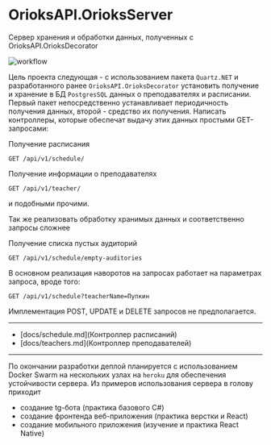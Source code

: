 # OrioksAPI.OrioksServer
Сервер хранения и обработки данных, полученных с OrioksAPI.OrioksDecorator

![workflow](https://github.com/stalinon/OrioksAPI.OrioksServer/workflows/.NET/badge.svg)

Цель проекта следующая - с использованием пакета `Quartz.NET` и разработанного ранее `OrioksAPI.OrioksDecorator` установить получение и хранение в БД `PostgresSQL` 
данных о преподавателях и расписании. Первый пакет непосредственно устанавливает периодичность получения данных, второй - средство их получения.
Написать контроллеры, которые обеспечат выдачу этих данных простыми GET-запросами:

Получение расписания
```http
GET /api/v1/schedule/
```

Получение информации о преподавателях
```http
GET /api/v1/teacher/
```

и подобными прочими.

Так же реализовать обработку хранимых данных и соответственно запросы сложнее

Получение списка пустых аудиторий
```http
GET /api/v1/schedule/empty-auditories
```
В основном реализация наворотов на запросах работает на параметрах запроса, вроде того:
```http
GET /api/v1/schedule?teacherName=Пупкин
```

Имплементация POST, UPDATE и DELETE запросов не предполагается.

---

- [docs/schedule.md](Контроллер расписаний)
- [docs/teachers.md](Контроллер преподавателей)

---

По окончании разработки деплой планируется с использованием Docker Swarm на нескольких узлах на `heroku` для обеспечения устойчивости сервера.
Из примеров использования сервера в голову приходит 
- создание tg-бота (практика базового C#)
- создание фронтенда веб-приложения (практика верстки и React)
- создание мобильного приложения (изучение и практика React Native)
